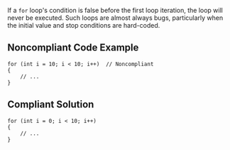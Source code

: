 
If a `for` loop's condition is false before the first loop iteration, the loop will never be executed. Such loops are almost always bugs, particularly when the initial value and stop conditions are hard-coded.

## Noncompliant Code Example


    for (int i = 10; i < 10; i++)  // Noncompliant
    {
        // ...
    }


## Compliant Solution


    for (int i = 0; i < 10; i++)
    {
        // ...
    }

